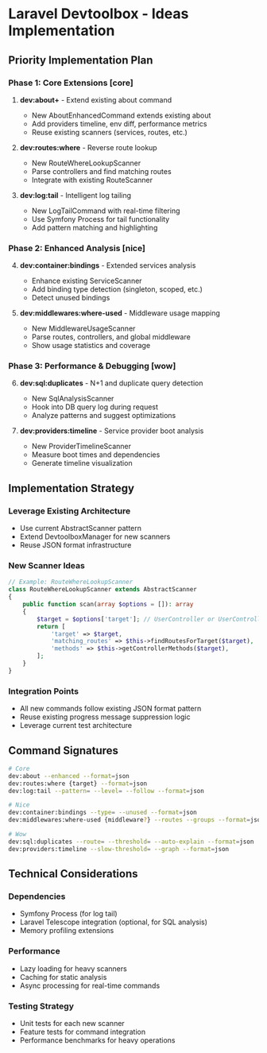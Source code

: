 # Laravel Devtoolbox - Ideas Implementation

## Priority Implementation Plan

### Phase 1: Core Extensions [core]
1. **dev:about+** - Extend existing about command
   - New AboutEnhancedCommand extends existing about
   - Add providers timeline, env diff, performance metrics
   - Reuse existing scanners (services, routes, etc.)

2. **dev:routes:where** - Reverse route lookup
   - New RouteWhereLookupScanner
   - Parse controllers and find matching routes
   - Integrate with existing RouteScanner

3. **dev:log:tail** - Intelligent log tailing
   - New LogTailCommand with real-time filtering
   - Use Symfony Process for tail functionality
   - Add pattern matching and highlighting

### Phase 2: Enhanced Analysis [nice]
4. **dev:container:bindings** - Extended services analysis
   - Enhance existing ServiceScanner
   - Add binding type detection (singleton, scoped, etc.)
   - Detect unused bindings

5. **dev:middlewares:where-used** - Middleware usage mapping
   - New MiddlewareUsageScanner
   - Parse routes, controllers, and global middleware
   - Show usage statistics and coverage

### Phase 3: Performance & Debugging [wow]
6. **dev:sql:duplicates** - N+1 and duplicate query detection
   - New SqlAnalysisScanner
   - Hook into DB query log during request
   - Analyze patterns and suggest optimizations

7. **dev:providers:timeline** - Service provider boot analysis
   - New ProviderTimelineScanner
   - Measure boot times and dependencies
   - Generate timeline visualization

## Implementation Strategy

### Leverage Existing Architecture
- Use current AbstractScanner pattern
- Extend DevtoolboxManager for new scanners
- Reuse JSON format infrastructure

### New Scanner Ideas
```php
// Example: RouteWhereLookupScanner
class RouteWhereLookupScanner extends AbstractScanner
{
    public function scan(array $options = []): array
    {
        $target = $options['target']; // UserController or UserController@show
        return [
            'target' => $target,
            'matching_routes' => $this->findRoutesForTarget($target),
            'methods' => $this->getControllerMethods($target),
        ];
    }
}
```

### Integration Points
- All new commands follow existing JSON format pattern
- Reuse existing progress message suppression logic
- Leverage current test architecture

## Command Signatures
```bash
# Core
dev:about --enhanced --format=json
dev:routes:where {target} --format=json
dev:log:tail --pattern= --level= --follow --format=json

# Nice  
dev:container:bindings --type= --unused --format=json
dev:middlewares:where-used {middleware?} --routes --groups --format=json

# Wow
dev:sql:duplicates --route= --threshold= --auto-explain --format=json  
dev:providers:timeline --slow-threshold= --graph --format=json
```

## Technical Considerations

### Dependencies
- Symfony Process (for log tail)
- Laravel Telescope integration (optional, for SQL analysis)
- Memory profiling extensions

### Performance
- Lazy loading for heavy scanners
- Caching for static analysis
- Async processing for real-time commands

### Testing Strategy
- Unit tests for each new scanner
- Feature tests for command integration
- Performance benchmarks for heavy operations
